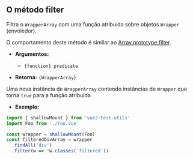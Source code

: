 ## O método filter

Filtra o `WrapperArray` com uma função atribuída sobre objetos `Wrapper` (envoledor). 

O comportamento deste método é similar ao [Array.prototype.filter](https://developer.mozilla.org/en-US/docs/Web/JavaScript/Reference/Global_Objects/Array/filter).


- **Argumentos:**

  - `{function} predicate`

- **Retorna:** `{WrapperArray}`

Uma nova instância de `WrapperArray` contendo instâncias de `Wrapper` que torna `true` para a função atribuída.

- **Exemplo:**

```js
import { shallowMount } from 'vue2-test-utils'
import Foo from './Foo.vue'

const wrapper = shallowMount(Foo)
const filteredDivArray = wrapper
  .findAll('div')
  .filter(w => !w.classes('filtered'))
```
